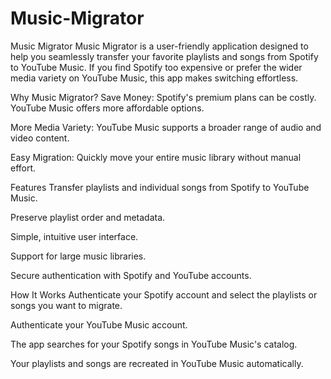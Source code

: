# Music-Migrator
Music Migrator
Music Migrator is a user-friendly application designed to help you seamlessly transfer your favorite playlists and songs from Spotify to YouTube Music. If you find Spotify too expensive or prefer the wider media variety on YouTube Music, this app makes switching effortless.

Why Music Migrator?
Save Money: Spotify's premium plans can be costly. YouTube Music offers more affordable options.

More Media Variety: YouTube Music supports a broader range of audio and video content.

Easy Migration: Quickly move your entire music library without manual effort.

Features
Transfer playlists and individual songs from Spotify to YouTube Music.

Preserve playlist order and metadata.

Simple, intuitive user interface.

Support for large music libraries.

Secure authentication with Spotify and YouTube accounts.

How It Works
Authenticate your Spotify account and select the playlists or songs you want to migrate.

Authenticate your YouTube Music account.

The app searches for your Spotify songs in YouTube Music's catalog.

Your playlists and songs are recreated in YouTube Music automatically.
